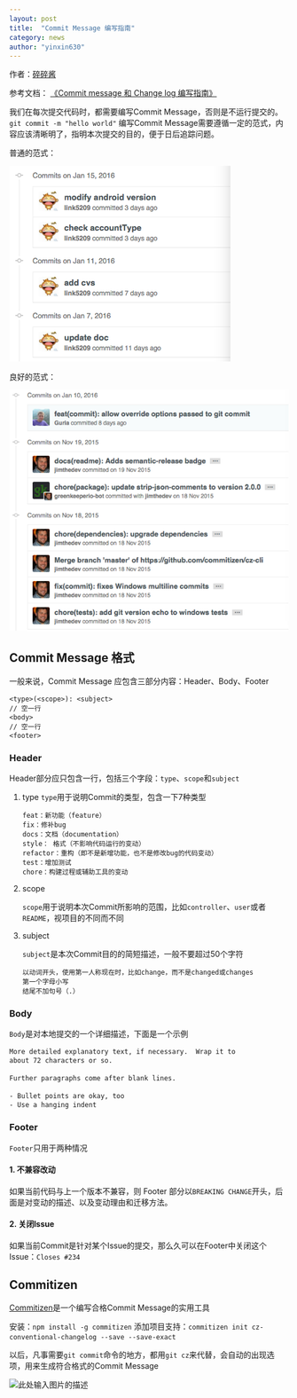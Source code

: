 ```yaml
---
layout: post  
title:  "Commit Message 编写指南"  
category: news  
author: "yinxin630"
---
```


作者：[碎碎酱][1]

参考文档：
[《Commit message 和 Change log 编写指南》][2]

我们在每次提交代码时，都需要编写Commit Message，否则是不运行提交的。
`git commit -m "hello world"`
编写Commit Message需要遵循一定的范式，内容应该清晰明了，指明本次提交的目的，便于日后追踪问题。

普通的范式：

![](../assets/images/git-commit-guide/git-commit-guide-001.png)

良好的范式：

![](../assets/images/git-commit-guide/git-commit-guide-002.png)

## Commit Message 格式

一般来说，Commit Message 应包含三部分内容：Header、Body、Footer

```
<type>(<scope>): <subject>
// 空一行
<body>
// 空一行
<footer>
```

### Header

Header部分应只包含一行，包括三个字段：`type`、`scope`和`subject`

1. type
    `type`用于说明Commit的类型，包含一下7种类型

    ```
    feat：新功能（feature）
    fix：修补bug
    docs：文档（documentation）
    style： 格式（不影响代码运行的变动）
    refactor：重构（即不是新增功能，也不是修改bug的代码变动）
    test：增加测试
    chore：构建过程或辅助工具的变动
    ```

2. scope

    `scope`用于说明本次Commit所影响的范围，比如`controller`、`user`或者`README`，视项目的不同而不同

3. subject

    `subject`是本次Commit目的的简短描述，一般不要超过50个字符
    
    ```
    以动词开头，使用第一人称现在时，比如change，而不是changed或changes
    第一个字母小写
    结尾不加句号（.）
    ```
    
### Body

`Body`是对本地提交的一个详细描述，下面是一个示例

```
More detailed explanatory text, if necessary.  Wrap it to 
about 72 characters or so. 

Further paragraphs come after blank lines.

- Bullet points are okay, too
- Use a hanging indent
```

### Footer

`Footer`只用于两种情况

#### 1. 不兼容改动

如果当前代码与上一个版本不兼容，则 Footer 部分以`BREAKING CHANGE`开头，后面是对变动的描述、以及变动理由和迁移方法。

#### 2. 关闭Issue

如果当前Commit是针对某个Issue的提交，那么久可以在Footer中关闭这个Issue：`Closes #234`

## Commitizen

[Commitizen][3]是一个编写合格Commit Message的实用工具

安装：`npm install -g commitizen`
添加项目支持：`commitizen init cz-conventional-changelog --save --save-exact`

以后，凡事需要`git commit`命令的地方，都用`git cz`来代替，会自动的出现选项，用来生成符合格式的Commit Message

![此处输入图片的描述][4]


  [1]: http://www.suisuijiang.com
  [2]: http://www.ruanyifeng.com/blog/2016/01/commit_message_change_log.html
  [3]: https://github.com/commitizen/cz-cli
  [4]: http://www.ruanyifeng.com/blogimg/asset/2016/bg2016010605.png